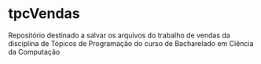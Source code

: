 # tpcVendas
Repositório destinado a salvar os arquivos do trabalho de vendas da disciplina de Tópicos de Programação do curso de Bacharelado em Ciência da Computação
